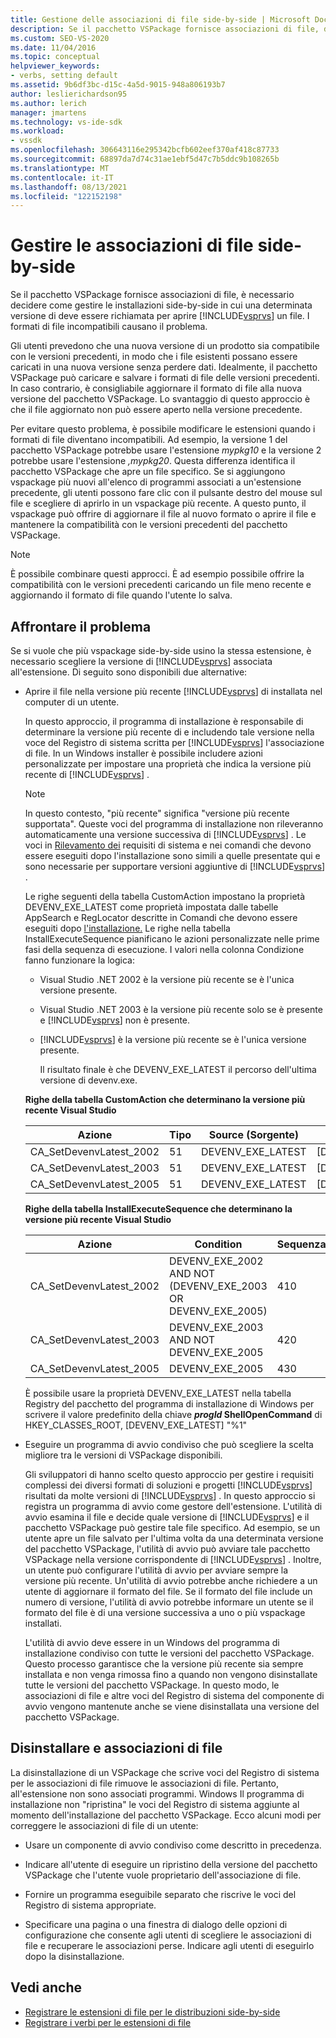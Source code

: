 ```yaml
---
title: Gestione delle associazioni di file side-by-side | Microsoft Docs
description: Se il pacchetto VSPackage fornisce associazioni di file, decidere come gestire le installazioni side-by-side in cui una determinata versione di Visual Studio apre un file.
ms.custom: SEO-VS-2020
ms.date: 11/04/2016
ms.topic: conceptual
helpviewer_keywords:
- verbs, setting default
ms.assetid: 9b6df3bc-d15c-4a5d-9015-948a806193b7
author: leslierichardson95
ms.author: lerich
manager: jmartens
ms.technology: vs-ide-sdk
ms.workload:
- vssdk
ms.openlocfilehash: 306643116e295342bcfb602eef370af418c87733
ms.sourcegitcommit: 68897da7d74c31ae1ebf5d47c7b5ddc9b108265b
ms.translationtype: MT
ms.contentlocale: it-IT
ms.lasthandoff: 08/13/2021
ms.locfileid: "122152198"
---
```

# <a name="manage-side-by-side-file-associations"></a>Gestire le associazioni di file side-by-side

Se il pacchetto VSPackage fornisce associazioni di file, è necessario decidere come gestire le installazioni side-by-side in cui una determinata versione di deve essere richiamata per aprire [!INCLUDE[vsprvs](../code-quality/includes/vsprvs_md.md)] un file. I formati di file incompatibili causano il problema.

Gli utenti prevedono che una nuova versione di un prodotto sia compatibile con le versioni precedenti, in modo che i file esistenti possano essere caricati in una nuova versione senza perdere dati. Idealmente, il pacchetto VSPackage può caricare e salvare i formati di file delle versioni precedenti. In caso contrario, è consigliabile aggiornare il formato di file alla nuova versione del pacchetto VSPackage. Lo svantaggio di questo approccio è che il file aggiornato non può essere aperto nella versione precedente.

Per evitare questo problema, è possibile modificare le estensioni quando i formati di file diventano incompatibili. Ad esempio, la versione 1 del pacchetto VSPackage potrebbe usare l'estensione *mypkg10* e la versione 2 potrebbe usare l'estensione *,mypkg20*. Questa differenza identifica il pacchetto VSPackage che apre un file specifico. Se si aggiungono vspackage più nuovi all'elenco di programmi associati a un'estensione precedente, gli utenti possono fare clic con il pulsante destro del mouse sul file e scegliere di aprirlo in un vspackage più recente. A questo punto, il vspackage può offrire di aggiornare il file al nuovo formato o aprire il file e mantenere la compatibilità con le versioni precedenti del pacchetto VSPackage.

> [!NOTE]
> È possibile combinare questi approcci. È ad esempio possibile offrire la compatibilità con le versioni precedenti caricando un file meno recente e aggiornando il formato di file quando l'utente lo salva.

## <a name="face-the-problem"></a>Affrontare il problema

Se si vuole che più vspackage side-by-side usino la stessa estensione, è necessario scegliere la versione di [!INCLUDE[vsprvs](../code-quality/includes/vsprvs_md.md)] associata all'estensione. Di seguito sono disponibili due alternative:

- Aprire il file nella versione più recente [!INCLUDE[vsprvs](../code-quality/includes/vsprvs_md.md)] di installata nel computer di un utente.

   In questo approccio, il programma di installazione è responsabile di determinare la versione più recente di e includendo tale versione nella voce del Registro di sistema scritta per [!INCLUDE[vsprvs](../code-quality/includes/vsprvs_md.md)] l'associazione di file. In un Windows installer è possibile includere azioni personalizzate per impostare una proprietà che indica la versione più recente di [!INCLUDE[vsprvs](../code-quality/includes/vsprvs_md.md)] .

  > [!NOTE]
  > In questo contesto, "più recente" significa "versione più recente supportata". Queste voci del programma di installazione non rileveranno automaticamente una versione successiva di [!INCLUDE[vsprvs](../code-quality/includes/vsprvs_md.md)] . Le voci in [Rilevamento dei](../extensibility/internals/detecting-system-requirements.md) requisiti di sistema e nei comandi che devono essere eseguiti dopo l'installazione sono simili a quelle presentate qui e sono necessarie per supportare versioni aggiuntive di [](../extensibility/internals/commands-that-must-be-run-after-installation.md) [!INCLUDE[vsprvs](../code-quality/includes/vsprvs_md.md)] .

   Le righe seguenti della tabella CustomAction impostano la proprietà DEVENV_EXE_LATEST come proprietà impostata dalle tabelle AppSearch e RegLocator descritte in Comandi che devono essere eseguiti dopo [l'installazione.](../extensibility/internals/commands-that-must-be-run-after-installation.md) Le righe nella tabella InstallExecuteSequence pianificano le azioni personalizzate nelle prime fasi della sequenza di esecuzione. I valori nella colonna Condizione fanno funzionare la logica:

  - Visual Studio .NET 2002 è la versione più recente se è l'unica versione presente.

  - Visual Studio .NET 2003 è la versione più recente solo se è presente e [!INCLUDE[vsprvs](../code-quality/includes/vsprvs_md.md)] non è presente.

  - [!INCLUDE[vsprvs](../code-quality/includes/vsprvs_md.md)] è la versione più recente se è l'unica versione presente.

    Il risultato finale è che DEVENV_EXE_LATEST il percorso dell'ultima versione di devenv.exe.

  **Righe della tabella CustomAction che determinano la versione più recente Visual Studio**

  |Azione|Tipo|Source (Sorgente)|Destinazione|
  |------------|----------|------------|------------|
  |CA_SetDevenvLatest_2002|51|DEVENV_EXE_LATEST|[DEVENV_EXE_2002]|
  |CA_SetDevenvLatest_2003|51|DEVENV_EXE_LATEST|[DEVENV_EXE_2003]|
  |CA_SetDevenvLatest_2005|51|DEVENV_EXE_LATEST|[DEVENV_EXE_2005]|

  **Righe della tabella InstallExecuteSequence che determinano la versione più recente Visual Studio**

  |Azione|Condition|Sequenza|
  |------------|---------------|--------------|
  |CA_SetDevenvLatest_2002|DEVENV_EXE_2002 AND NOT (DEVENV_EXE_2003 OR DEVENV_EXE_2005)|410|
  |CA_SetDevenvLatest_2003|DEVENV_EXE_2003 AND NOT DEVENV_EXE_2005|420|
  |CA_SetDevenvLatest_2005|DEVENV_EXE_2005|430|

   È possibile usare la proprietà DEVENV_EXE_LATEST nella tabella Registry del pacchetto del programma di installazione di Windows per scrivere il valore predefinito della chiave ***progId* ShellOpenCommand** di HKEY_CLASSES_ROOT, [DEVENV_EXE_LATEST] "%1"

- Eseguire un programma di avvio condiviso che può scegliere la scelta migliore tra le versioni di VSPackage disponibili.

   Gli sviluppatori di hanno scelto questo approccio per gestire i requisiti complessi dei diversi formati di soluzioni e progetti [!INCLUDE[vsprvs](../code-quality/includes/vsprvs_md.md)] risultati da molte versioni di [!INCLUDE[vsprvs](../code-quality/includes/vsprvs_md.md)] . In questo approccio si registra un programma di avvio come gestore dell'estensione. L'utilità di avvio esamina il file e decide quale versione di [!INCLUDE[vsprvs](../code-quality/includes/vsprvs_md.md)] e il pacchetto VSPackage può gestire tale file specifico. Ad esempio, se un utente apre un file salvato per l'ultima volta da una determinata versione del pacchetto VSPackage, l'utilità di avvio può avviare tale pacchetto VSPackage nella versione corrispondente di [!INCLUDE[vsprvs](../code-quality/includes/vsprvs_md.md)] . Inoltre, un utente può configurare l'utilità di avvio per avviare sempre la versione più recente. Un'utilità di avvio potrebbe anche richiedere a un utente di aggiornare il formato del file. Se il formato del file include un numero di versione, l'utilità di avvio potrebbe informare un utente se il formato del file è di una versione successiva a uno o più vspackage installati.

   L'utilità di avvio deve essere in un Windows del programma di installazione condiviso con tutte le versioni del pacchetto VSPackage. Questo processo garantisce che la versione più recente sia sempre installata e non venga rimossa fino a quando non vengono disinstallate tutte le versioni del pacchetto VSPackage. In questo modo, le associazioni di file e altre voci del Registro di sistema del componente di avvio vengono mantenute anche se viene disinstallata una versione del pacchetto VSPackage.

## <a name="uninstall-and-file-associations"></a>Disinstallare e associazioni di file

La disinstallazione di un VSPackage che scrive voci del Registro di sistema per le associazioni di file rimuove le associazioni di file. Pertanto, all'estensione non sono associati programmi. Windows Il programma di installazione non "ripristina" le voci del Registro di sistema aggiunte al momento dell'installazione del pacchetto VSPackage. Ecco alcuni modi per correggere le associazioni di file di un utente:

- Usare un componente di avvio condiviso come descritto in precedenza.

- Indicare all'utente di eseguire un ripristino della versione del pacchetto VSPackage che l'utente vuole proprietario dell'associazione di file.

- Fornire un programma eseguibile separato che riscrive le voci del Registro di sistema appropriate.

- Specificare una pagina o una finestra di dialogo delle opzioni di configurazione che consente agli utenti di scegliere le associazioni di file e recuperare le associazioni perse. Indicare agli utenti di eseguirlo dopo la disinstallazione.

## <a name="see-also"></a>Vedi anche

- [Registrare le estensioni di file per le distribuzioni side-by-side](../extensibility/registering-file-name-extensions-for-side-by-side-deployments.md)
- [Registrare i verbi per le estensioni di file](../extensibility/registering-verbs-for-file-name-extensions.md)
